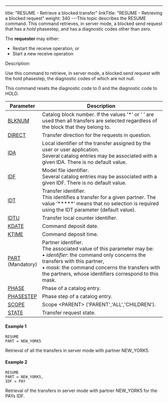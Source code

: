 ---
title: "RESUME  - Retrieve a blocked transfer"
linkTitle: "RESUME - Retrieving a blocked request"
weight: 340
---This topic describes the <span id="About_the_RESUME_Command"></span>RESUME
command. This command retrieves, in server mode, a blocked send request
that has a *hold* phasestep, and has a diagnostic codes other than zero.

The **requester** may either:

* Restart the receive
    operation, or
* Start a new receive
    operation

Description:

Use this command to retrieve, in server mode, a blocked
send request with the hold phasestep, the diagnostic codes of which
are not null.

This command resets the diagnostic code to 0 and the diagnostic
code to HOLD.


| Parameter  | Description  |
| --- | --- |
| [BLKNUM](../../../command_summary/parameter_intro/blknum)  | Catalog block number. If the values '*' or ' ' are used then all transfers are selected regardless of the block that they belong to. |
| [DIRECT](../../../command_summary/parameter_intro/direct)  | Transfer direction for the requests in question. |
| [IDA](../../../command_summary/parameter_intro/ida)  | Local identifier of the transfer assigned by the user or user application.<br/> Several catalog entries may be associated with a given IDA. There is no default value. |
| [IDF](../../../command_summary/parameter_intro/idf)  | Model file identifier.<br/> Several catalog entries may be associated with a given IDF. There is no default value. |
| [IDT](../../../command_summary/parameter_intro/idu)  | Transfer identifier.<br/> This identifies a transfer for a given partner. The value ‘*****’ means that no selection is required using the IDT parameter (default value). |
| [IDTU](../../../command_summary/parameter_intro/idtu)  | Transfer local counter identifier. |
| [KDATE]()  | Command deposit date.  |
| [KTIME]()  | Command deposit time.  |
| [PART](../../../command_summary/parameter_intro/part) <br/> (Mandatory) | Partner identifier.<br/> The associated value of this parameter may be:<br/> • *identifier*: the command only concerns the transfers with this partner,<br/> • *mask*: the command concerns the transfers with the partners, whose identifiers correspond to this mask. |
| [PHASE]()  | Phase of a catalog entry.  |
| [PHASESTEP]()  | Phase step of a catalog entry.  |
| [SCOPE](../../../command_summary/parameter_intro/scope)  | Scope &lt;PARENT&gt; ('PARENT','ALL','CHILDREN').  |
| [STATE](../../../command_summary/parameter_intro/state)  | Transfer request state.  |


#### Example 1

```
RESUME
PART = NEW_YORK5
```

Retrieval of all the transfers in server mode with partner NEW_YORK5.

#### Example 2

```
RESUME
PART = NEW_YORK5,
IDF = PAY
```

Retrieval of the transfers in server mode with partner NEW_YORK5 for
the PAYs IDF.

